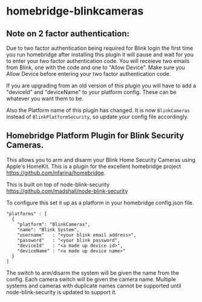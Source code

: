 # homebridge-blinkcameras

## Note on 2 factor authentication:

Due to two factor authentication being required for Blink login the first time you
run homebridge after installing this plugin it will pause and wait for you to enter
your two factor authentication code. You will receieve two emails from Blink,
one with the code and one to "Allow Device". Make sure you Allow Device before
entering your two factor authentication code.

If you are upgrading from an old version of this plugin you will have to add
a "deviceId" and "deviceName" to your platform config. These can be whatever
you want them to be.

Also the Platform name of this plugin has changed. It is now `BlinkCameras` instead
of `BlinkPlatformSecurity`, so update your config file accordingly.

## Homebridge Platform Plugin for Blink Security Cameras.

This allows you to arm and disarm your Blink Home Security Cameras using Apple's HomeKit. This is a plugin for the excellent homebridge project https://github.com/nfarina/homebridge.

This is built on top of node-blink-security https://github.com/madshall/node-blink-security

To configure this set it up as a platform in your homebridge config.json file.

    "platforms" : [
      {
        "platform": "BlinkCameras",
        "name": "Blink System",
        "username"   : "<your blink email address>",
        "password"   : "<your blink password",
        "deviceId"   : "<a made up device id>",
        "deviceName" : "<a made up device name>"
      }
    ]

The switch to arm/disarm the system will be given the name from the config. Each camera switch will be given the camera name. Multiple systems and cameras with duplicate names cannot be supported until node-blink-security is updated to support it.
